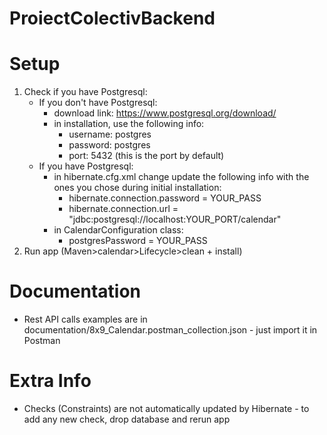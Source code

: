 # ProiectColectivBackend

# Setup

1. Check if you have Postgresql:
   - If you don't have Postgresql:
     - download link: https://www.postgresql.org/download/
     - in installation, use the following info:
       - username: postgres
       - password: postgres
       - port: 5432 (this is the port by default)
   - If you have Postgresql:
     - in hibernate.cfg.xml change update the following info with the ones you chose during initial installation:
       - hibernate.connection.password = YOUR_PASS
       - hibernate.connection.url = "jdbc:postgresql://localhost:YOUR_PORT/calendar"
     - in CalendarConfiguration class:
       - postgresPassword = YOUR_PASS
2. Run app (Maven>calendar>Lifecycle>clean + install)

# Documentation
- Rest API calls examples are in documentation/8x9_Calendar.postman_collection.json - just import it in Postman

# Extra Info
- Checks (Constraints) are not automatically updated by Hibernate - to add any new check, drop database and rerun app